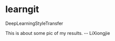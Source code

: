 # learngit
DeepLearningStyleTransfer

  This is about some pic of my results.
              -- LiXiongjie
